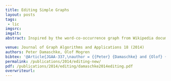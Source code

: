 ```yaml
---
title: Editing Simple Graphs
layout: posts
tags:
 - lic
imgsrc: 
imgalt: 
abstract: Inspired by the word-co-occurrence graph from Wikipedia documents, this paper presents an FPT approach to cluster the words.

venue: Journal of Graph Algorithms and Applications 18 (2014)
authors: Peter Damaschke, Olof Mogren
bibtex: '@Article{JGAA-337,\nauthor = {{Peter} {Damaschke} and {Olof} {Mogren}},\ntitle = {Editing Simple Graphs},\njournal = {Journal of Graph Algorithms and Applications},\nyear = {2014},\nvolume = {18},\nnumber = {4},\npages = {557--576},\ndoi = {10.7155/jgaa.00337}\n}'
permalink: /publications/2014/editing-new/
pdf: /publications/2014/editing/damaschke2014editing.pdf
overwriteurl: 
---
```


